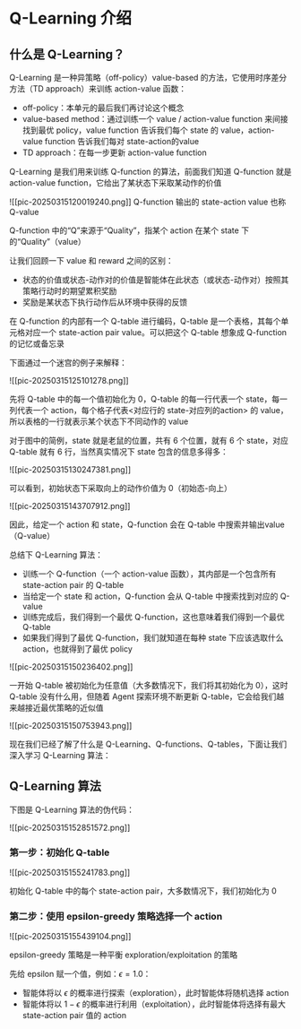 # Q-Learning 介绍

## 什么是 Q-Learning？

Q-Learning 是一种异策略（off-policy）value-based 的方法，它使用时序差分方法（TD approach）来训练 action-value 函数：
- off-policy：本单元的最后我们再讨论这个概念
- value-based method：通过训练一个 value / action-value function 来间接找到最优 policy，value function 告诉我们每个 state 的 value，action-value function 告诉我们每对 state-action的value
- TD approach：在每一步更新 action-value function

Q-Learning 是我们用来训练 Q-function 的算法，前面我们知道 Q-function 就是 action-value function，它给出了某状态下采取某动作的价值

![[pic-20250315120019240.png]]
Q-function 输出的 state-action value 也称 Q-value

Q-function 中的“Q”来源于“Quality”，指某个 action 在某个 state 下的“Quality”（value）

让我们回顾一下 value 和 reward 之间的区别：

- 状态的价值或状态-动作对的价值是智能体在此状态（或状态-动作对）按照其策略行动时的期望累积奖励
- 奖励是某状态下执行动作后从环境中获得的反馈

在 Q-function 的内部有一个 Q-table 进行编码，Q-table 是一个表格，其每个单元格对应一个 state-action pair value。可以把这个 Q-table 想象成 Q-function 的记忆或备忘录

下面通过一个迷宫的例子来解释：

![[pic-20250315125101278.png]]

先将 Q-table 中的每一个值初始化为 0，Q-table 的每一行代表一个 state，每一列代表一个 action，每个格子代表<对应行的 state-对应列的action> 的 value，所以表格的一行就表示某个状态下不同动作的 value

对于图中的简例，state 就是老鼠的位置，共有 6 个位置，就有 6 个 state，对应 Q-table 就有 6 行，当然真实情况下 state 包含的信息多得多：

![[pic-20250315130247381.png]]

可以看到，初始状态下采取向上的动作价值为 0（初始态-向上）

![[pic-20250315143707912.png]]

因此，给定一个 action 和 state，Q-function 会在 Q-table 中搜索并输出value（Q-value）

总结下 Q-Learning 算法：

- 训练一个 Q-function（一个 action-value 函数），其内部是一个包含所有 state-action pair 的 Q-table
- 当给定一个 state 和 action，Q-function 会从 Q-table 中搜索找到对应的 Q-value
- 训练完成后，我们得到一个最优 Q-function，这也意味着我们得到一个最优 Q-table
- 如果我们得到了最优 Q-function，我们就知道在每种 state 下应该选取什么 action，也就得到了最优 policy

![[pic-20250315150236402.png]]

一开始 Q-table 被初始化为任意值（大多数情况下，我们将其初始化为 0），这时 Q-table 没有什么用，但随着 Agent 探索环境不断更新 Q-table，它会给我们越来越接近最优策略的近似值

![[pic-20250315150753943.png]]

现在我们已经了解了什么是 Q-Learning、Q-functions、Q-tables，下面让我们深入学习 Q-Learning 算法：

## Q-Learning 算法

下图是 Q-Learning 算法的伪代码：

![[pic-20250315152851572.png]]

### 第一步：初始化 Q-table

![[pic-20250315155241783.png]]

初始化 Q-table 中的每个 state-action pair，大多数情况下，我们初始化为 0

### 第二步：使用 epsilon-greedy 策略选择一个 action

![[pic-20250315155439104.png]]

epsilon-greedy 策略是一种平衡 exploration/exploitation 的策略

先给 epsilon 赋一个值，例如：$\epsilon=1.0$：
- 智能体将以 $\epsilon$ 的概率进行探索（exploration），此时智能体将随机选择 action
- 智能体将以 $1-\epsilon$ 的概率进行利用（exploitation），此时智能体将选择有最大 state-action pair 值的 action